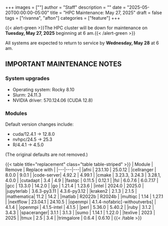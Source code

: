+++
images = [""]
author = "Staff"
description = ""
date = "2025-05-20T00:00:00-05:00"
title = "HPC Maintenance: May 27, 2025"
draft = false
tags = ["rivanna", "afton"]
categories = ["feature"]
+++

{{< alert-green >}}The HPC cluster will be down for maintenance on <strong>Tuesday, May 27, 2025</strong> beginning at 6 am.{{< /alert-green >}}

All systems are expected to return to service by **Wednesday, May 28** at 6 am.

## IMPORTANT MAINTENANCE NOTES

### System upgrades
- Operating system: Rocky 8.10
- Slurm: 24.11.3
- NVIDIA driver: 570.124.06 (CUDA 12.8)

### Modules

Default version changes include:
- cuda/12.4.1 &rarr; 12.8.0
- nvhpc/24.5 &rarr; 25.3
- R/4.4.1 &rarr; 4.5.0

(The original defaults are not removed.)

{{< table title="replacement" class="table table-striped" >}}
| Module | Remove | Replace with |
|---|---|---|
|afni       | 23.1.10 | 25.0.12 |
|cellranger | 8.0.0 | 9.0.1 |
|code-server| 4.92.2 | 4.99.1 |
|cmake      | 3.23.3, 3.24.3 | 3.28.1, 4.0.0 |
|cutadapt   | 3.4 | 4.9 |
|fastqc     | 0.11.5 | 0.12.1 |
|fsl        | 6.0.7.6 | 6.0.7.17 |
|gcc        | 13.3.0 | 14.2.0 |
|go         | 1.21.4 | 1.23.6 |
|intel      | 2024.0 | 2025.0 |
|jupyterlab | 3.6.3-py3.11 | 4.3.6-py3.12 |
|kraken2    | 2.1.3 | 2.1.5 |
|mathematica| 11.2 | 14.2 |
|matlab     | R2022b | R2024b |
|multiqc    | 1.14 | 1.27.1 |
|nextflow   | 23.04.1 | 24.10.5 |
|openmpi    | 4.1.4-nofabric[-withoutverbs] | 4.1.4 |
|openmpi    | 4.1.5-intel | 4.1.5 |
|perl       | 5.36.0 | 5.40.2 |
|ruby       | 3.1.2 | 3.4.3 |
|spaceranger| 3.1.1 | 3.1.3 |
|sumo       | 1.14.1 | 1.22.0 |
|texlive    | 2023 | 2025 |
|tmux       | 2.5 | 3.4 |
|trimgalore | 0.6.4 | 0.6.10 |
{{< /table >}}
